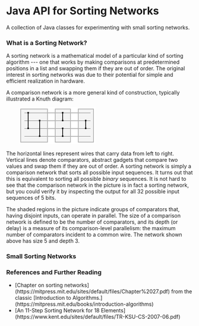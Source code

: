 # Java API for Sorting Networks

A collection of Java classes for experimenting with small sorting networks. 

### What is a Sorting Network?

A sorting network is a mathematical model of a particular kind of sorting algorithm --- one that works by making comparisons at predetermined positions in a list and swapping them if they are out of order. The original interest in sorting networks was due to their potential for simple and efficient realization in hardware. 

A comparison network is a more general kind of construction, typically illustrated a Knuth diagram:

&nbsp;&nbsp;&nbsp;&nbsp;&nbsp;&nbsp;&nbsp;&nbsp;&nbsp;![sorting network](images/ex1.png "Sorting Network")

The horizontal lines represent wires that carry data from left to right. Vertical lines denote comparators, abstract gadgets that compare two values and swap them if they are out of order. A sorting network is simply a comparison network that sorts all possible input sequences. It turns out that this is equivalent to sorting all possible *binary* sequences. It is not hard to see that the comparison network in the picture is in fact a sorting network, but you could verify it by inspecting the output for all 32 possible input sequences of 5 bits. 

The shaded regions in the picture indicate groups of comparators that, having disjoint inputs, can operate in parallel. 
The size of a comparison network is defined to be the number of comparators, and its depth (or delay) is a measure of its comparison-level parallelism: the maximum number of comparators incident to a common wire. The network shown above has size 5 and depth 3. 

### Small Sorting Networks

### References and Further Reading

<ul>
<li>[Chapter on sorting networks](https://mitpress.mit.edu/sites/default/files/Chapter%2027.pdf) from the classic [Introduction to Algorithms.](https://mitpress.mit.edu/books/introduction-algorithms)</li>

<li>[An 11-Step Sorting Network for 18 Elements](https://www.kent.edu/sites/default/files/TR-KSU-CS-2007-06.pdf)
</ul>

